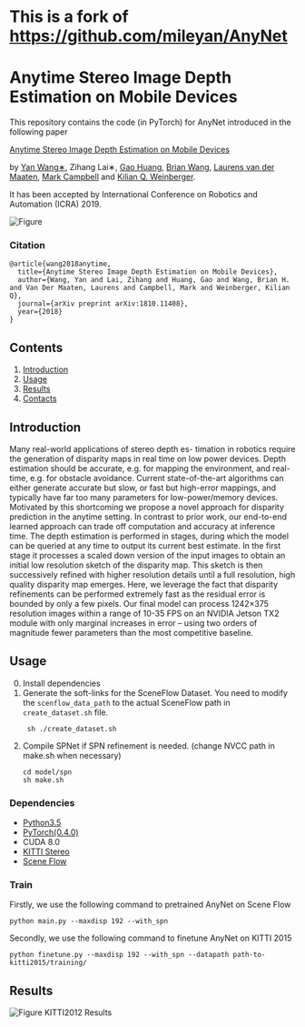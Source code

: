 # This is a fork of https://github.com/mileyan/AnyNet

# Anytime Stereo Image Depth Estimation on Mobile Devices
This repository contains the code (in PyTorch) for AnyNet introduced in the following paper

[Anytime Stereo Image Depth Estimation on Mobile Devices](https://arxiv.org/abs/1810.11408)

by [Yan Wang∗](https://www.cs.cornell.edu/~yanwang/), Zihang Lai∗, [Gao Huang](http://www.gaohuang.net/), [Brian Wang](https://campbell.mae.cornell.edu/research-group/brian-wang), [Laurens van der Maaten](https://lvdmaaten.github.io/), [Mark Campbell](https://campbell.mae.cornell.edu/) and [Kilian Q. Weinberger](http://kilian.cs.cornell.edu/).

It has been accepted by International Conference on Robotics and Automation (ICRA) 2019.

![Figure](figures/network.png)

### Citation
```
@article{wang2018anytime,
  title={Anytime Stereo Image Depth Estimation on Mobile Devices},
  author={Wang, Yan and Lai, Zihang and Huang, Gao and Wang, Brian H. and Van Der Maaten, Laurens and Campbell, Mark and Weinberger, Kilian Q},
  journal={arXiv preprint arXiv:1810.11408},
  year={2018}
}
```

## Contents

1. [Introduction](#introduction)
2. [Usage](#usage)
3. [Results](#results)
4. [Contacts](#contacts)

## Introduction

Many real-world applications of stereo depth es- timation in robotics require the generation of disparity maps in real time on low power devices. Depth estimation should be accurate, e.g. for mapping the environment, and real-time, e.g. for obstacle avoidance. Current state-of-the-art algorithms can either generate accurate but slow, or fast but high-error mappings, and typically have far too many parameters for low-power/memory devices. Motivated by this shortcoming we propose a novel approach for disparity prediction in the anytime setting. In contrast to prior work, our end-to-end learned approach can trade off computation and accuracy at inference time. The depth estimation is performed in stages, during which the model can be queried at any time to output its current best estimate. In the first stage it processes a scaled down version of the input images to obtain an initial low resolution sketch of the disparity map. This sketch is then successively refined with higher resolution details until a full resolution, high quality disparity map emerges. Here, we leverage the fact that disparity refinements can be performed extremely fast as the residual error is bounded by only a few pixels. Our final model can process 1242×375 resolution images within a range of 10-35 FPS on an NVIDIA Jetson TX2 module with only marginal increases in error – using two orders of magnitude fewer parameters than the most competitive baseline.


## Usage
0. Install dependencies
1. Generate the soft-links for the SceneFlow Dataset. You need to modify the `scenflow_data_path` to the actual SceneFlow path in `create_dataset.sh` file. 
    ```shell2html
     sh ./create_dataset.sh
    ```
2. Compile SPNet if SPN refinement is needed. (change NVCC path in make.sh when necessary)
    ```
    cd model/spn
    sh make.sh
    ```
### Dependencies

- [Python3.5](https://www.python.org/downloads/)
- [PyTorch(0.4.0)](http://pytorch.org)
- CUDA 8.0
- [KITTI Stereo](http://www.cvlibs.net/datasets/kitti/eval_stereo.php)
- [Scene Flow](https://lmb.informatik.uni-freiburg.de/resources/datasets/SceneFlowDatasets.en.html)

### Train
Firstly, we use the following command to pretrained AnyNet on Scene Flow

```
python main.py --maxdisp 192 --with_spn
```

Secondly, we use the following command to finetune AnyNet on KITTI 2015 

```
python finetune.py --maxdisp 192 --with_spn --datapath path-to-kitti2015/training/
```



## Results

![Figure KITTI2012 Results](figures/results.png) 
